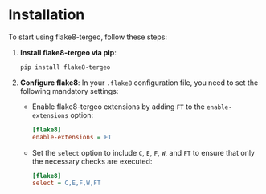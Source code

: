 # Installation

To start using flake8-tergeo, follow these steps:

1. **Install flake8-tergeo via pip**:
    ```sh
    pip install flake8-tergeo
    ```

2. **Configure flake8**:
    In your `.flake8` configuration file, you need to set the following mandatory settings:

    - Enable flake8-tergeo extensions by adding `FT` to the `enable-extensions` option:
        ```ini
        [flake8]
        enable-extensions = FT
        ```

    - Set the `select` option to include `C`, `E`, `F`, `W`, and `FT` to ensure that only the necessary checks are executed:
        ```ini
        [flake8]
        select = C,E,F,W,FT
        ```
